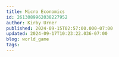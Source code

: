 ```yaml
---
title: Micro Economics
id: 2613089962038227952
author: Kirby Urner
published: 2024-09-15T02:57:00.000-07:00
updated: 2024-09-17T10:23:22.036-07:00
blog: world_game
tags: 
---
```


